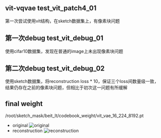 ## vit-vqvae test_vit_patch4_01
第一次尝试使用vit结构，在sketch数据集上，有像素块问题
## 第一次debug test_vit_debug_01
使用cifar10数据集，发现在普通的image上未出现像素块问题
## 第二次debug test_vit_debug_02
使用sketch数据集，将reconstruction loss * 10，保证三个loss间数量级一致，结果仍存在之前的像素块问题，但相比于初次这一问题有所缓解
## final weight
/root/sketch_mask/beit_lt/codebook_weight/vit_vae_16_224_8192.pt
- original
![original](https://user-images.githubusercontent.com/89373310/195238018-2140bf03-d530-4a74-880f-2393fb0fcb04.jpg)
- reconstruction
![reconstruction](https://user-images.githubusercontent.com/89373310/195238095-849aad8f-5328-4b06-8fd6-9a76daf6d150.jpg)


